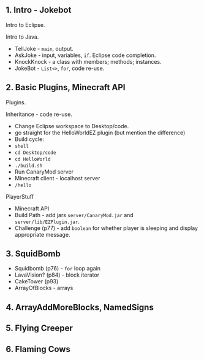 ## 1. Intro - Jokebot
Intro to Eclipse.

Intro to Java.

* TellJoke - `main`, output.
* AskJoke - input, variables, `if`.   Eclipse code completion.
* KnockKnock - a class with members; methods; instances.
* JokeBot - `List<>`, `for`, code re-use.

## 2. Basic Plugins, Minecraft API
Plugins.

Inheritance - code re-use.

* Change Eclipse workspace to Desktop/code.
* go straight for the HelloWorldEZ plugin (but mention the difference)
* Build cycle: 
 * `shell`
 * `cd Desktop/code`
 * `cd HelloWorld`
 * `./build.sh`
* Run CanaryMod server
* Minecraft client - localhost server
* `/hello`

PlayerStuff

* Minecraft API
* Build Path - add jars `server/CanaryMod.jar` and `server/lib/EZPlugin.jar`.
* Challenge (p77) - add `boolean` for whether player is sleeping and display appropriate message.

## 3. SquidBomb

* Squidbomb (p76) - `for` loop again
* LavaVision? (p84) - block iterator
* CakeTower (p93)
* ArrayOfBlocks - arrays

## 4. ArrayAddMoreBlocks, NamedSigns

## 5. Flying Creeper

## 6. Flaming Cows

